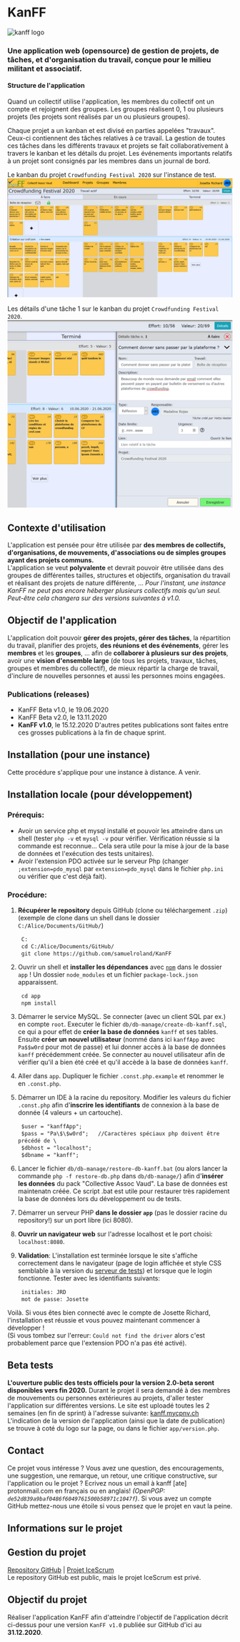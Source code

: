 # KanFF

![kanff logo](https://raw.githubusercontent.com/samuelroland/KanFF/master/app/view/medias/logos/KanFF_Logo_background.png)


### Une application web (opensource) de gestion de projets, de tâches, et d'organisation du travail, conçue pour le milieu militant et associatif.
#### Structure de l'application
Quand un collectif utilise l'application, les membres du collectif ont un compte et rejoignent des groupes. Les groupes réalisent 0, 1 ou plusieurs projets (les projets sont réalisés par un ou plusieurs groupes).

Chaque projet a un kanban et est divisé en parties appelées "travaux". Ceux-ci contiennent des tâches relatives à ce travail.
La gestion de toutes ces tâches dans les différents travaux et projets se fait collaborativement à travers le kanban et les détails du projet. Les événements importants relatifs à un projet sont consignés par les membres dans un journal de bord.

Le kanban du projet `Crowdfunding Festival 2020` sur l'instance de test.  
![readme-kanban-example.PNG](doc/img/readme-kanban-example.PNG)

Les détails d'une tâche 1 sur le kanban du projet `Crowdfunding Festival 2020`.  
![readme-task-details-example.png](doc/img/readme-task-details-example.png)

## Contexte d'utilisation
L'application est pensée pour être utilisée par **des membres de collectifs, d'organisations, de mouvements, d'associations ou de simples groupes ayant des projets communs.**  
L'application se veut **polyvalente** et devrait pouvoir être utilisée dans des groupes de différentes tailles, structures et objectifs, organisation du travail et réalisant des projets de nature différente, ...
*Pour l'instant, une instance KanFF ne peut pas encore héberger plusieurs collectifs mais qu'un seul. Peut-être cela changera sur des versions suivantes à v1.0.*

## Objectif de l'application
L'application doit pouvoir **gérer des projets, gérer des tâches**, la répartition du travail, planifier des projets, **des réunions et des événements**, gérer les **membres** et les **groupes**, ... afin de **collaborer à plusieurs sur des projets**, avoir une **vision d'ensemble large** (de tous les projets, travaux, tâches, groupes et membres du collectif), de mieux répartir la charge de travail, d'inclure de nouvelles personnes et aussi les personnes moins engagées.

### Publications (releases)
- KanFF Beta v1.0, le 19.06.2020
- KanFF Beta v2.0, le 13.11.2020
- **KanFF v1.0**, le 15.12.2020
D'autres petites publications sont faites entre ces grosses publications à la fin de chaque sprint.

## Installation (pour une instance)
Cette procédure s'applique pour une instance à distance.
A venir.
<!--
### Prérequis:
1. Accès SSH
1. Accès FTP
1. Accès MySQL à distance (facultatif)

### Procédure:
1. Récupérer les fichiers de l'application du dossier app.
TBD.

### Sécurité
TBD. fichiers.
-->
## Installation locale (pour développement)
### Prérequis:
- Avoir un service php et mysql installé et pouvoir les atteindre dans un shell (tester `php -v` et `mysql -v` pour vérifier. Vérification réussie si la commande est reconnue... Cela sera utile pour la mise à jour de la base de données et l'exécution des tests unitaires). 
- Avoir l'extension PDO activée sur le serveur Php (changer `;extension=pdo_mysql` par `extension=pdo_mysql` dans le fichier `php.ini` ou vérifier que c'est déjà fait).

### Procédure:
1. **Récupérer le repository** depuis GitHub (clone ou téléchargement `.zip`) (exemple de clone dans un shell dans le dossier `C:/Alice/Documents/GitHub/`)


        C:
        cd C:/Alice/Documents/GitHub/
        git clone https://github.com/samuelroland/KanFF


1. Ouvrir un shell et **installer les dépendances** avec [`npm`](https://www.npmjs.com/get-npm) dans le dossier `app` ! Un dossier `node_modules` et un fichier `package-lock.json` apparaissent.

        cd app
        npm install

1. Démarrer le service MySQL. Se connecter (avec un client SQL par ex.) en compte `root`. Executer le fichier `db/db-manage/create-db-kanff.sql`, ce qui a pour effet de **créer la base de données** `kanff` et ses tables. Ensuite **créer un nouvel utilisateur** (nommé dans ici `kanffApp` avec `Pa$$w0rd` pour mot de passe) et lui donner accès à la base de données `kanff` précédemment créée. Se connecter au nouvel utilisateur afin de vérifier qu'il a bien été créé et qu'il accède à la base de données `kanff`.
1. Aller dans `app`. Dupliquer le fichier `.const.php.example` et renommer le en `.const.php`.
1. Démarrer un IDE à la racine du repository. Modifier les valeurs du fichier `.const.php` afin d'**inscrire les identifiants** de connexion à la base de donnée (4 valeurs + un cartouche).

        $user = "kanffApp";
        $pass = "Pa\$\$w0rd";   //Caractères spéciaux php doivent être précédé de \
        $dbhost = "localhost";
        $dbname = "kanff";

1. Lancer le fichier `db/db-manage/restore-db-kanff.bat` (ou alors lancer la commande `php -f restore-db.php` dans `db/db-manage/`) afin d'**insérer les données** du pack "Collective Assoc Vaud". La base de données est maintenatn créée. Ce script .bat est utile pour restaurer très rapidement la base de données lors du développement ou de tests.
1. Démarrer un serveur PHP **dans le dossier `app`** (pas le dossier racine du repository!) sur un port libre (ici 8080).
1. **Ouvrir un navigateur web** sur l'adresse localhost et le port choisi: `localhost:8080`.
1. **Validation**: L'installation est terminée lorsque le site s'affiche correctement dans le navigateur (page de login affichée et style CSS semblable à la version du [serveur de tests](https://kanff.mycpnv.ch)) et lorsque que le login fonctionne. Tester avec les identifiants suivants:
       
        initiales: JRD
        mot de passe: Josette

 Voilà. Si vous êtes bien connecté avec le compte de Josette Richard, l'installation est réussie et vous pouvez maintenant commencer à développer !  
(Si vous tombez sur l'erreur: `Could not find the driver` alors c'est probablement parce que l'extension PDO n'a pas été activé).

## Beta tests
**L'ouverture public des tests officiels pour la version 2.0-beta seront disponibles vers fin 2020.**
Durant le projet il sera demandé à des membres de mouvements ou personnes extérieures au projets, d'aller tester l'application sur différentes versions.
Le site est uploadé toutes les 2 semaines (en fin de sprint) à l'adresse suivante: [kanff.mycpnv.ch](https://kanff.mycpnv.ch)
L'indication de la version de l'application (ainsi que la date de publication) se trouve à coté du logo sur la page, ou dans le fichier `app/version.php`.

## Contact
Ce projet vous intéresse ? Vous avez une question, des encouragements, une suggestion, une remarque, un retour, une critique constructive, sur l'application ou le projet ? Ecrivez nous un email à kanff [ate] protonmail.com en français ou en anglais! *(OpenPGP: `de52d839a9baf0486f6049761500b58971c1047f`)*. Si vous avez un compte GitHub mettez-nous une étoile si vous pensez que le projet en vaut la peine.

## Informations sur le projet
## Gestion du projet
[Repository GitHub](https://github.com/samuelroland/KanFF) | [Projet IceScrum](https://cloud.icescrum.com/p/PWB2AGDC)  
Le repository GitHub est public, mais le projet IceScrum est privé.

## Objectif du projet
Réaliser l'application KanFF afin d'atteindre l'objectif de l'application décrit ci-dessus pour une version `KanFF v1.0` publiée sur GitHub d'ici au **31.12.2020**.
